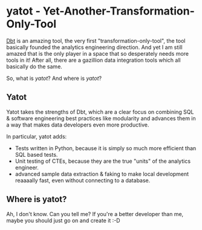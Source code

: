 # yatot - Yet-Another-Transformation-Only-Tool
[Dbt](https://github.com/dbt-labs/dbt-core) is an amazing tool, the very first "transformation-only-tool", the tool basically founded the analytics engineering direction. And yet I am still amazed that is the only player in a space that so desperately needs more tools in it! After all, there are a gazillion data integration tools which all basically do the same.

So, what is _yatot_? And where is _yatot_?
## Yatot 
Yatot takes the strengths of Dbt, which are a clear focus on combining SQL & software engineering best practices like modularity and advances them in a way that makes data developers even more productive. 

In particular, yatot adds:
- Tests written in Python, because it is simply so much more efficient than SQL based tests.
- Unit testing of CTEs, because they are the true "units" of the analytics engineer.
- advanced sample data extraction & faking to make local development reaaaally fast, even without connecting to a database.


## Where is yatot?
Ah, I don't know. Can you tell me? If you're a better developer than me, maybe you should just go on and create it :-D
